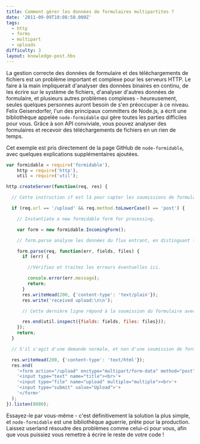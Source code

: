 ```yaml
---
title: Comment gérer les données de formulaires multipartites ?
date: '2011-09-09T10:08:50.000Z'
tags:
  - http
  - forms
  - multipart
  - uploads
difficulty: 3
layout: knowledge-post.hbs
---
```


La gestion correcte des données de formulaire et des téléchargements de fichiers est un problème important et complexe pour les serveurs HTTP. Le faire à la main impliquerait d'analyser des données binaires en continu, de les écrire sur le système de fichiers, d'analyser d'autres données de formulaire, et plusieurs autres problèmes complexes - heureusement, seules quelques personnes auront besoin de s'en préoccuper à ce niveau. Felix Geisendorfer, l'un des principaux committers de Node.js, a écrit une bibliothèque appelée `node-formidable` qui gère toutes les parties difficiles pour vous. Grâce à son API conviviale, vous pouvez analyser des formulaires et recevoir des téléchargements de fichiers en un rien de temps.

Cet exemple est pris directement de la page GitHub de `node-formidable`, avec quelques explications supplémentaires ajoutées.

```javascript
var formidable = require('formidable'),
    http = require('http'),
    util = require('util');

http.createServer(function(req, res) {

  // Cette instruction if est là pour capter les soumissions de formulaires et lancer l'analyse des données des formulaires multipartites.

  if (req.url == '/upload' && req.method.toLowerCase() == 'post') {

    // Instantiate a new formidable form for processing.

    var form = new formidable.IncomingForm();

    // form.parse analyse les données du flux entrant, en distinguant les différents champs et fichiers pour vous.

    form.parse(req, function(err, fields, files) {
      if (err) {

        //Vérifiez et traitez les erreurs éventuelles ici.

        console.error(err.message);
        return;
      }
      res.writeHead(200, {'content-type': 'text/plain'});
      res.write('received upload:\n\n');

      // Cette dernière ligne répond à la soumission du formulaire avec une liste des données et des fichiers analysés.

      res.end(util.inspect({fields: fields, files: files}));
    });
    return;
  }

  // S'il s'agit d'une demande normale, et non d'une soumission de formulaire, envoyez le formulaire.

  res.writeHead(200, {'content-type': 'text/html'});
  res.end(
    '<form action="/upload" enctype="multipart/form-data" method="post">'+
    '<input type="text" name="title"><br>'+
    '<input type="file" name="upload" multiple="multiple"><br>'+
    '<input type="submit" value="Upload">'+
    '</form>'
  );
}).listen(8080);
```

Essayez-le par vous-même - c'est définitivement la solution la plus simple, et `node-formidable` est une bibliothèque aguerrie, prête pour la production. Laissez userland résoudre des problèmes comme celui-ci pour vous, afin que vous puissiez vous remettre à écrire le reste de votre code !
